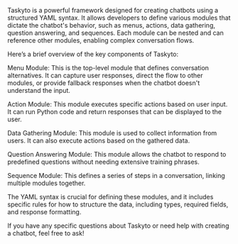 Taskyto is a powerful framework designed for creating chatbots using a structured YAML syntax. It allows developers to define various modules that dictate the chatbot's behavior, such as menus, actions, data gathering, question answering, and sequences. Each module can be nested and can reference other modules, enabling complex conversation flows.

Here’s a brief overview of the key components of Taskyto:

Menu Module: This is the top-level module that defines conversation alternatives. It can capture user responses, direct the flow to other modules, or provide fallback responses when the chatbot doesn't understand the input.

Action Module: This module executes specific actions based on user input. It can run Python code and return responses that can be displayed to the user.

Data Gathering Module: This module is used to collect information from users. It can also execute actions based on the gathered data.

Question Answering Module: This module allows the chatbot to respond to predefined questions without needing extensive training phrases.

Sequence Module: This defines a series of steps in a conversation, linking multiple modules together.

The YAML syntax is crucial for defining these modules, and it includes specific rules for how to structure the data, including types, required fields, and response formatting.

If you have any specific questions about Taskyto or need help with creating a chatbot, feel free to ask!